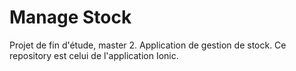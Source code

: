 Manage Stock
===

Projet de fin d'étude, master 2. Application de gestion de stock.
Ce repository est celui de l'application Ionic.
